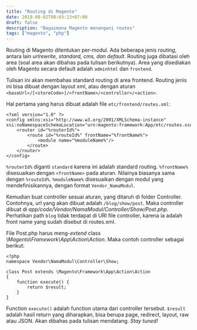 ```yaml
---
title: "Routing di Magento"
date: 2019-08-02T00:03:13+07:00
draft: false
description: "Bagaimana Magento menangani routes"
tags: ["magento", "php"]
---
```


Routing di Magento ditentukan per-modul. Ada beberapa jenis _routing_,
antara lain _urlrewrite, standard, cms, dan default_.
Routing juga dibatasi oleh area (soal area akan dibahas pada tulisan berikutnya).
Area yang disediakan oleh Magento secara default adalah `adminhtml` dan `frontend`.

Tulisan ini akan membahas standard routing di area frontend.
Routing jenis ini bisa dibuat dengan layout xml, atau dengan aturan <!--more-->
`<baseUrl>/[<storeCode>]/<frontName>/<controller>/<action>`.

Hal pertama yang harus dibuat adalah file `etc/frontend/routes.xml`:
```
<?xml version="1.0" ?>
<config xmlns:xsi="http://www.w3.org/2001/XMLSchema-instance" xsi:noNamespaceSchemaLocation="urn:magento:framework:App/etc/routes.xsd">
    <router id="%routerId%">
        <route id="%routeId%" frontName="%frontName%">
            <module name="%moduleName%"/>
        </route>
    </router>
</config>
```
`%routerId%` diganti `standard` karena ini adalah standard routing.
`%frontName%` disesuaikan dengan `<frontName>` pada aturan.
Nilainya biasanya sama dengan `%routeId%`.
`%moduleName%` disesuaikan dengan modul yang mendefinisikannya, dengan format `Vendor_NamaModul`.

Kemudian buat controller sesuai aturan, yang ditaruh di folder Controller.
Contohnya, url yang akan dibuat adalah `/blog/show/post`.
Maka controller dibuat di _app/code/Vendor/NamaModul/Controller/Show/Post.php_.
Perhatikan path `blog` tidak terdapat di URI file controller,
karena ia adalah front name yang sudah disebut di routes.xml.

File Post.php harus meng-_extend_ class _\Magento\Framework\App\Action\Action_.
Maka contoh controller sebagai berikut:
```
<?php
namespace Vendor\NamaModul\Controller\Show;

class Post extends \Magento\Framework\App\Action\Action
{
    function execute() {
        return $result;
    }
}
```
Function `execute()` adalah function utama dari controller tersebut.
`$result` adalah hasil return yang diharapkan, bisa berupa page, redirect, layout, raw atau JSON.
Akan dibahas pada tulisan mendatang. _Stay tuned!_
